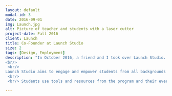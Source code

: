 ```yaml
---
layout: default
modal-id: 3
date: 2016-09-01
img: Launch.jpg
alt: Picture of teacher and students with a laser cutter
project-date: Fall 2016
client: Launch
title: Co-Founder at Launch Studio
size: 2
tags: [Design, Employment]
description: "In October 2016, a friend and I took over Launch Studio. 
<br/>
 <br/>
Launch Studio aims to engage and empower students from all backgrounds by equipping them with the entrepreneurial skills necessary to start and run their own profitable businesses. The program fosters an experiential learning environment by prioritizing creation and iteration, and gives students the opportunity to make sales from day one.
 <br/>
 <br/> Students use tools and resources from the program and their everyday lives to build and sell products in their schools, communities, and online. By pitching their ideas to strangers on the street, approaching others for feedback, and striking partnerships with local businesses, students have the experience of succeeding with the support of their community. They walk away with the confidence that they can create opportunities for themselves. Please reach out to me if you'd like to learn more."

---
```

